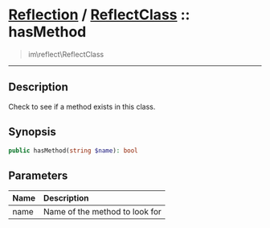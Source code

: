# [Reflection](reflect.md) / [ReflectClass](reflect-ReflectClass.md) :: hasMethod
 > im\reflect\ReflectClass
____

## Description
Check to see if a method exists in this class.

## Synopsis
```php
public hasMethod(string $name): bool
```

## Parameters
| Name | Description |
| :--- | :---------- |
| name | Name of the method to look for |
